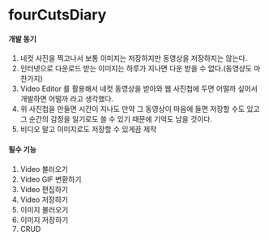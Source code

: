 # fourCutsDiary

#### 개발 동기
1. 네컷 사진을 찍고나서 보통 이미지는 저장하지만 동영상을 저장하지는 않는다.
2. 인터넷으로 다운로드 받는 이미지는 하루가 지나면 다운 받을 수 없다.(동영상도 마찬가지)
3. Video Editor 를 활용해서 네컷 동영상을 받아와 웹 사진첩에 두면 어떨까 싶어서 개발하면 어떨까 라고 생각했다.
4. 위 사진첩을 만들면 시간이 지나도 만약 그 동영상이 마음에 들면 저장할 수도 있고 그 순간의 감정을 일기로도 쓸 수 있기 때문에 기억도 남을 것이다.
5. 비디오 말고 이미지로도 저장할 수 있게끔 제작


#### 필수 기능
1. Video 불러오기
2. Video GIF 변환하기
3. Video 편집하기
4. Video 저장하기
5. 이미지 불러오기
6. 이미지 저장하기
7. CRUD
